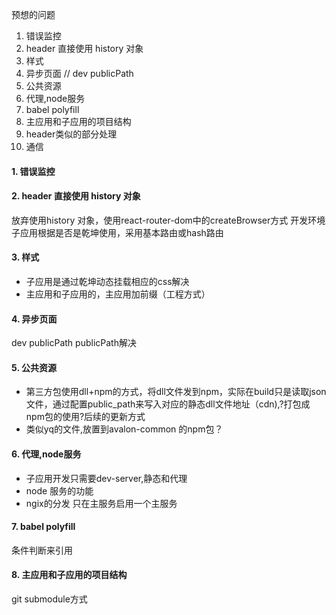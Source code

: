 预想的问题

1. 错误监控
2. header 直接使用 history 对象
3. 样式
4. 异步页面 // dev publicPath
5. 公共资源
6. 代理,node服务
7. babel polyfill
8. 主应用和子应用的项目结构
9. header类似的部分处理
10. 通信

#### 1. 错误监控

#### 2. header 直接使用 history 对象

放弃使用history 对象，使用react-router-dom中的createBrowser方式
开发环境子应用根据是否是乾坤使用，采用基本路由或hash路由

#### 3. 样式

* 子应用是通过乾坤动态挂载相应的css解决
* 主应用和子应用的，主应用加前缀（工程方式）

#### 4. 异步页面
dev publicPath
publicPath解决

#### 5. 公共资源

* 第三方包使用dll+npm的方式，将dll文件发到npm，实际在build只是读取json文件，通过配置public_path来写入对应的静态dll文件地址（cdn),?打包成npm包的使用?后续的更新方式
* 类似yq的文件,放置到avalon-common 的npm包？

#### 6. 代理,node服务

* 子应用开发只需要dev-server,静态和代理
* node 服务的功能
* ngix的分发
只在主服务启用一个主服务

#### 7. babel polyfill

条件判断来引用

#### 8. 主应用和子应用的项目结构

git submodule方式
